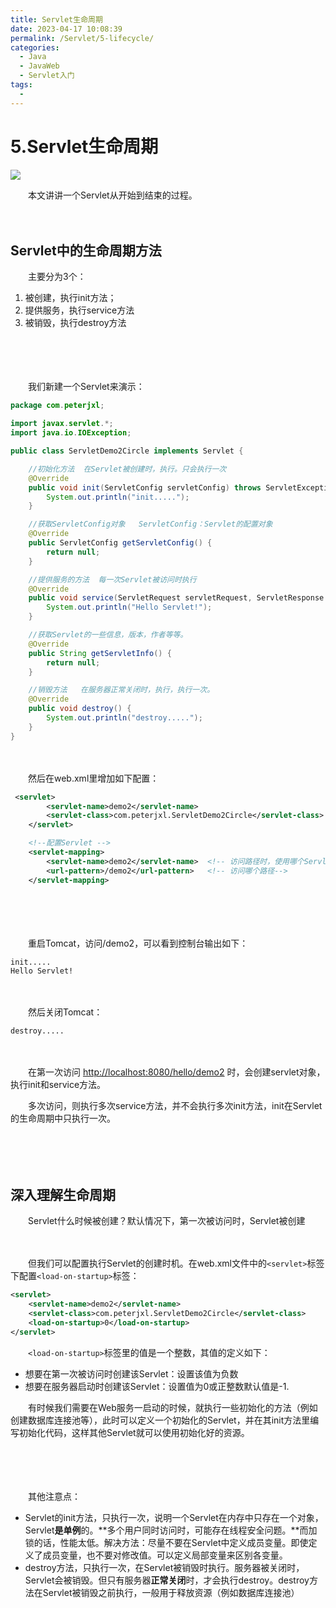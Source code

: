 ```yaml
---
title: Servlet生命周期
date: 2023-04-17 10:08:39
permalink: /Servlet/5-lifecycle/
categories:
  - Java
  - JavaWeb
  - Servlet入门
tags:
  - 
---
```

# 5.Servlet生命周期

![](https://image.peterjxl.com/blog/264.jpg)

　　本文讲讲一个Servlet从开始到结束的过程。
<!-- more -->
　　‍

## Servlet中的生命周期方法

　　主要分为3个：

1. 被创建，执行init方法；
2. 提供服务，执行service方法
3. 被销毁，执行destroy方法

　　‍

　　‍

　　我们新建一个Servlet来演示：

```java
package com.peterjxl;

import javax.servlet.*;
import java.io.IOException;

public class ServletDemo2Circle implements Servlet {

    //初始化方法  在Servlet被创建时，执行。只会执行一次
    @Override
    public void init(ServletConfig servletConfig) throws ServletException {
        System.out.println("init.....");
    }

    //获取ServletConfig对象   ServletConfig：Servlet的配置对象
    @Override
    public ServletConfig getServletConfig() {
        return null;
    }

    //提供服务的方法  每一次Servlet被访问时执行
    @Override
    public void service(ServletRequest servletRequest, ServletResponse servletResponse) throws ServletException, IOException {
        System.out.println("Hello Servlet!");
    }

    //获取Servlet的一些信息，版本，作者等等。
    @Override
    public String getServletInfo() {
        return null;
    }

    //销毁方法   在服务器正常关闭时，执行，执行一次。
    @Override
    public void destroy() {
        System.out.println("destroy.....");
    }
}
```

　　‍

　　然后在web.xml里增加如下配置：

```xml
 <servlet>
        <servlet-name>demo2</servlet-name>
        <servlet-class>com.peterjxl.ServletDemo2Circle</servlet-class>
    </servlet>

    <!--配置Servlet -->
    <servlet-mapping>
        <servlet-name>demo2</servlet-name>  <!-- 访问路径时，使用哪个Servlet-->
        <url-pattern>/demo2</url-pattern>   <!-- 访问哪个路径-->
    </servlet-mapping>
```

　　‍

　　‍

　　重启Tomcat，访问/demo2，可以看到控制台输出如下：

```
init.....
Hello Servlet!
```

　　‍

　　然后关闭Tomcat：

```
destroy.....
```

　　‍

　　在第一次访问 [http://localhost:8080/hello/demo2](http://localhost:8080/hello/demo2) 时，会创建servlet对象，执行init和service方法。

　　多次访问，则执行多次service方法，并不会执行多次init方法，init在Servlet的生命周期中只执行一次。

　　‍

　　‍

## 深入理解生命周期

　　Servlet什么时候被创建？默认情况下，第一次被访问时，Servlet被创建

　　‍

　　但我们可以配置执行Servlet的创建时机。在web.xml文件中的`<servlet>`​标签下配置`<load-on-startup>`​标签：

```xml
<servlet>
    <servlet-name>demo2</servlet-name>
    <servlet-class>com.peterjxl.ServletDemo2Circle</servlet-class>
    <load-on-startup>0</load-on-startup>
</servlet>
```

　　​`<load-on-startup>`​标签里的值是一个整数，其值的定义如下：

* 想要在第一次被访问时创建该Servlet：设置该值为负数
* 想要在服务器启动时创建该Servlet：设置值为0或正整数默认值是-1.

　　有时候我们需要在Web服务一启动的时候，就执行一些初始化的方法（例如创建数据库连接池等），此时可以定义一个初始化的Servlet，并在其init方法里编写初始化代码，这样其他Servlet就可以使用初始化好的资源。

　　‍

　　‍

　　其他注意点：

* Servlet的init方法，只执行一次，说明一个Servlet在内存中只存在一个对象，Servlet**是单例**的。**多个用户同时访问时，可能存在线程安全问题。**而加锁的话，性能太低。解决方法：尽量不要在Servlet中定义成员变量。即使定义了成员变量，也不要对修改值。可以定义局部变量来区别各变量。
* destroy方法，只执行一次，在Servlet被销毁时执行。服务器被关闭时，Servlet会被销毁。但只有服务器**正常关闭**时，才会执行destroy。destroy方法在Servlet被销毁之前执行，一般用于释放资源（例如数据库连接池）

　　‍

